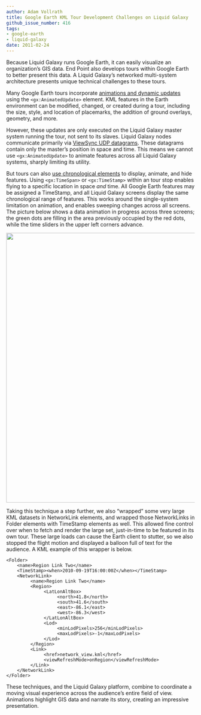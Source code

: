 ```yaml
---
author: Adam Vollrath
title: Google Earth KML Tour Development Challenges on Liquid Galaxy
github_issue_number: 416
tags:
- google-earth
- liquid-galaxy
date: 2011-02-24
---
```


Because Liquid Galaxy runs Google Earth, it can easily visualize an organization’s GIS data. End Point also develops tours within Google Earth to better present this data. A Liquid Galaxy’s networked multi-system architecture presents unique technical challenges to these tours.

Many Google Earth tours incorporate [animations and dynamic updates](https://developers.google.com/kml/documentation/touring?csw=1#updates) using the `<gx:AnimatedUpdate>` element. KML features in the Earth environment can be modified, changed, or created during a tour, including the size, style, and location of placemarks, the addition of ground overlays, geometry, and more.

However, these updates are only executed on the Liquid Galaxy master system running the tour, not sent to its slaves. Liquid Galaxy nodes communicate primarily via [ViewSync UDP datagrams](https://github.com/LiquidGalaxy/liquid-galaxy/wiki/GoogleEarth_ViewSync). These datagrams contain only the master’s position in space and time. This means we cannot use `<gx:AnimatedUpdate>` to animate features across all Liquid Galaxy systems, sharply limiting its utility.

But tours can also [use chronological elements](https://developers.google.com/kml/documentation/time?csw=1) to display, animate, and hide features. Using `<gx:TimeSpan>` or `<gx:TimeStamp>` within an tour stop enables flying to a specific location in space *and* time. All Google Earth features may be assigned a TimeStamp, and all Liquid Galaxy screens display the same chronological range of features. This works around the single-system limitation on animation, and enables sweeping changes across all screens. The picture below shows a data animation in progress across three screens; the green dots are filling in the area previously occupied by the red dots, while the time sliders in the upper left corners advance.

<a href="/blog/2011/02/google-earth-kml-tour-development/image-0.jpeg" onblur="try {parent.deselectBloggerImageGracefully();} catch(e) {}"><img alt="" border="0" id="BLOGGER_PHOTO_ID_5577750933549080418" src="/blog/2011/02/google-earth-kml-tour-development/image-0.jpeg" style="display: block; margin: 0px auto 10px; text-align: center; cursor: pointer; width: 720px;"/></a>

Taking this technique a step further, we also “wrapped” some very large KML datasets in NetworkLink elements, and wrapped those NetworkLinks in Folder elements with TimeStamp elements as well. This allowed fine control over when to fetch and render the large set, just-in-time to be featured in its own tour. These large loads can cause the Earth client to stutter, so we also stopped the flight motion and displayed a balloon full of text for the audience. A KML example of this wrapper is below.

```nohighlight
<Folder>
    <name>Region Link Two</name>
    <TimeStamp><when>2010-09-19T16:00:00Z</when></TimeStamp>
    <NetworkLink>
         <name>Region Link Two</name>
         <Region>
              <LatLonAltBox>
                   <north>41.8</north>
                   <south>41.6</south>
                   <east>-86.1</east>
                   <west>-86.3</west>
              </LatLonAltBox>
              <Lod>
                   <minLodPixels>256</minLodPixels>
                   <maxLodPixels>-1</maxLodPixels>
              </Lod>
         </Region>
         <Link>
              <href>network_view.kml</href>
              <viewRefreshMode>onRegion</viewRefreshMode>
         </Link>
    </NetworkLink>
</Folder>
```

These techniques, and the Liquid Galaxy platform, combine to coordinate a moving visual experience across the audience’s entire field of view. Animations highlight GIS data and narrate its story, creating an impressive presentation.
